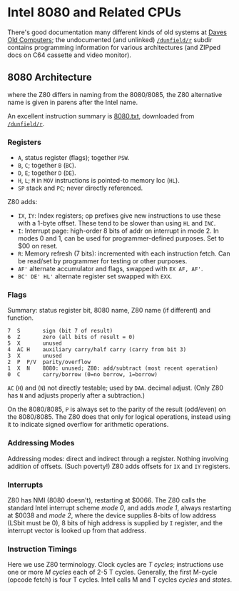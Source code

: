 Intel 8080 and Related CPUs
===========================

There's good documentation many different kinds of old systems at
[Daves Old Computers][dunfield]; the undocumented (and unlinked)
[`/dunfield/r`] subdir contains programming information for various
architectures (and ZIPped docs on C64 cassette and video monitor).


8080 Architecture
-----------------

where the Z80 differs in naming from the 8080/8085, the Z80 alternative
name is given in parens after the Intel name.

An excellent instruction summary is [8080.txt](8080.txt),
downloaded from [`/dunfield/r`].

### Registers

- `A`, status register (flags); together `PSW`.
- `B`, `C`; together `B` (`BC`).
- `D`, `E`; together `D` (`DE`).
- `H`, `L`; `M` in `MOV` instructions is pointed-to memory loc (`HL`).
- `SP` stack and `PC`; never directly referenced.

Z80 adds:
- `IX`, `IY`: Index registers; op prefixes give new instructions to use
  these with a 1-byte offset. These tend to be slower than using `HL` and
  `INC`.
- `I`: Interrupt page: high-order 8 bits of addr on interrupt in mode 2. In
  modes 0 and 1, can be used for programmer-defined purposes. Set to $00
  on reset.
- `R`: Memory refresh (7 bits): incremented with each instruction fetch.
  Can be read/set by programmer for testing or other purposes.
- `AF'` alternate accumulator and flags, swapped with `EX AF, AF'`.
- `BC' DE' HL'` alternate register set swapped with `EXX`.

### Flags

Summary: status register bit, 8080 name, Z80 name (if different) and function.

    7  S       sign (bit 7 of result)
    6  Z       zero (all bits of result = 0)
    5  X       unused
    4  AC H    auxiliary carry/half carry (carry from bit 3)
    3  X       unused
    2  P  P/V  parity/overflow
    1  X  N    8080: unused; Z80: add/subtract (most recent operation)
    0  C       carry/borrow (0=no borrow, 1=borrow)

`AC` (`H`) and (`N`) not directly testable; used by `DAA`. decimal adjust.
(Only Z80 has `N` and adjusts properly after a subtraction.)

On the 8080/8085, `P` is always set to the parity of the result (odd/even)
on the 8080/8085. The Z80  does that only for logical operations, instead
using it to indicate signed overflow for arithmetic operations.

### Addressing Modes

Addressing modes: direct and indirect through a register. Nothing involving
addition of offsets. (Such poverty!) Z80 adds offsets for `IX` and `IY`
registers.

### Interrupts

Z80 has NMI (8080 doesn't), restarting at $0066. The Z80 calls the standard
Intel interrupt scheme _mode 0_, and adds _mode 1_, always restarting at
$0038 and _mode 2_, where the device supplies 8-bits of low address (LSbit
must be 0), 8 bits of high address is supplied by `I` register, and the
interrupt vector is looked up from that address.

### Instruction Timings

Here we use Z80 terminology. Clock cycles are _T cycles_; instructions use
one or more _M cycles_ each of 2-5 T cycles. Generally, the first M-cycle
(opcode fetch) is four T cycles. Intell calls M and T cycles _cycles_ and
_states_.


<!-------------------------------------------------------------------->
[`/dunfield/r`]: http://www.classiccmp.org/dunfield/r/
[dunfield]: http://www.classiccmp.org/dunfield/
